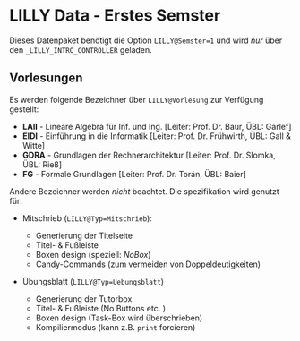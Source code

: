 # LILLY Data - Erstes Semster

Dieses Datenpaket benötigt die Option `LILLY@Semster=1` und wird *nur* über den `_LILLY_INTRO_CONTROLLER` geladen.

## Vorlesungen
Es werden folgende Bezeichner über `LILLY@Vorlesung` zur Verfügung gestellt:
- **LAII** - Lineare Algebra für Inf. und Ing. [Leiter: Prof. Dr. Baur, ÜBL: Garlef]
- **EIDI** - Einführung in die Informatik [Leiter: Prof. Dr. Frühwirth, ÜBL: Gall & Witte]
- **GDRA** - Grundlagen der Rechnerarchitektur [Leiter: Prof. Dr. Slomka, ÜBL: Rieß]
- **FG** - Formale Grundlagen [Leiter: Prof. Dr. Torán, ÜBL: Baier]

Andere Bezeichner werden *nicht* beachtet. Die spezifikation wird genutzt für:

- Mitschrieb (`LILLY@Typ=Mitschrieb`):
  - Generierung der Titelseite
  - Titel- & Fußleiste
  - Boxen design (speziell: *NoBox*)
  - Candy-Commands (zum vermeiden von Doppeldeutigkeiten)
  
- Übungsblatt (`LILLY@Typ=Uebungsblatt`)
  - Generierung der Tutorbox
  - Titel- & Fußleiste (No Buttons etc. )
  - Boxen design (Task-Box wird überschrieben)
  - Kompiliermodus (kann z.B. `print` forcieren)
